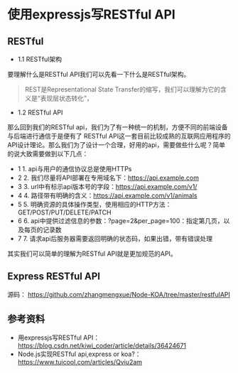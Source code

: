 # 使用expressjs写RESTful API

## RESTful

- 1.1 RESTful架构

要理解什么是RESTful API我们可以先看一下什么是RESTful架构。

>REST是Representational State Transfer的缩写，我们可以理解为它的含义是“表现层状态转化”，

- 1.2 RESTful API

那么回到我们的RESTful api，我们为了有一种统一的机制，方便不同的前端设备与后端进行通信于是便有了 RESTful API这一套目前比较成熟的互联网应用程序的API设计理论。那么我们为了设计一个合理，好用的api，需要做些什么呢？简单的说大致需要做到以下几点：

- 1 1. api与用户的通信协议总是使用HTTPs
- 2 2. 我们尽量将API部署在专用域名下：https://api.example.com
- 3 3. url中有标示api版本号的字段：https://api.example.com/v1/
- 4 4. 路径带有明确的含义：https://api.example.com/v1/animals
- 5 5. 明确资源的具体操作类型，使用相应的HTTP方法：GET/POST/PUT/DELETE/PATCH
- 6 6. api中提供过滤信息的参数：?page=2&per_page=100：指定第几页，以及每页的记录数
- 7 7. 请求api后服务器需要返回明确的状态码，如果出错，带有错误处理

其实我们可以简单的理解为RESTful API就是更加规范的API。

## Express RESTful API
源码： https://github.com/zhangmengxue/Node-KOA/tree/master/restfulAPI



## 参考资料
- 用expressjs写RESTful API：https://blog.csdn.net/kiwi_coder/article/details/36424671
- Node.js实现RESTful api,express or koa?： https://www.tuicool.com/articles/Qviu2am
